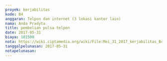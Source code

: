 ```yaml
---
proyek: kerjabilitas
kode: B4
anggaran: Telpon dan internet (3 lokasi kantor lain)
nama: Anda Pradyta
title: pembelian pulsa telpon
date: 2017-05-31
biaya: 101500
nota: https://wiki.ciptamedia.org/wiki/File:Mei_31_2017_kerjabilitas_B4_pulsa_anda.jpg
tanggalpelunasan: 2017-05-31
notapelunasan:
---
```

